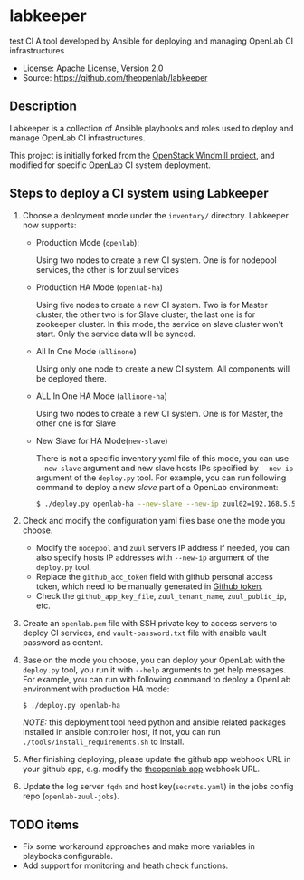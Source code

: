 # labkeeper

test CI
A tool developed by Ansible for deploying and managing OpenLab CI infrastructures

- License: Apache License, Version 2.0
- Source: https://github.com/theopenlab/labkeeper

## Description

Labkeeper is a collection of Ansible playbooks and roles used to deploy and manage
OpenLab CI infrastructures.

This project is initially forked from the [OpenStack Windmill project](https://github.com/openstack/windmill), and
modified for specific [OpenLab](https://github.com/theopenlab) CI system deployment.

## Steps to deploy a CI system using Labkeeper

1. Choose a deployment mode under the `inventory/` directory. Labkeeper now supports:

   - Production Mode (`openlab`):

     Using two nodes to create a new CI system. One is for nodepool services, the other is for zuul services

   - Production HA Mode (`openlab-ha`)

     Using five nodes to create a new CI system. Two is for Master cluster, the other two is for Slave cluster, the last one is for zookeeper cluster. In this mode, the service on slave cluster won't start. Only the service data will be synced.

   - All In One Mode (`allinone`)

     Using only one node to create a new CI system. All components will be deployed there.

   - ALL In One HA Mode (`allinone-ha`)

     Using two nodes to  create a new CI system. One is for Master, the other one is for Slave

   - New Slave for HA Mode(`new-slave`)

     There is not a specific inventory yaml file of this mode, you can use `--new-slave` argument
     and new slave hosts IPs specified by `--new-ip` argument of the `deploy.py` tool. For example,
      you can run following command to deploy a new *slave* part of a OpenLab environment:

     ```bash
     $ ./deploy.py openlab-ha --new-slave --new-ip zuul02=192.168.5.5 --new-ip nodepool02=192.168.6.6
     ```

2. Check and modify the configuration yaml files base one the mode you choose.

   - Modify the `nodepool` and `zuul` servers IP address if needed, you can also specify hosts
     IP addresses with `--new-ip` argument of the `deploy.py` tool.
   - Replace the `github_acc_token` field with github personal access token, which need to be
     manually generated in [Github token](https://github.com/settings/tokens).
   - Check the `github_app_key_file`, `zuul_tenant_name`, `zuul_public_ip`, etc.

3. Create an `openlab.pem` file with SSH private key to access servers to deploy CI services,
   and `vault-password.txt`  file with ansible vault password as content.

4. Base on the mode you choose, you can deploy your OpenLab with the `deploy.py` tool, you run
   it with `--help` arguments to get help messages. For example, you can run with following
   command to deploy a OpenLab environment with production HA mode:

   ```
   $ ./deploy.py openlab-ha
   ```
   *NOTE:* this deployment tool need python and ansible related packages installed in ansible
   controller host, if not, you can run `./tools/install_requirements.sh` to install.

5. After finishing deploying, please update the github app webhook URL in your github app, e.g. modify the [theopenlab app](https://github.com/organizations/theopenlab/settings/apps/theopenlab-ci) webhook URL.

6. Update the log server `fqdn` and host key(`secrets.yaml`) in the jobs config repo (`openlab-zuul-jobs`).

## TODO items

- Fix some workaround approaches and make more variables in playbooks configurable.
- Add support for monitoring and heath check functions.
